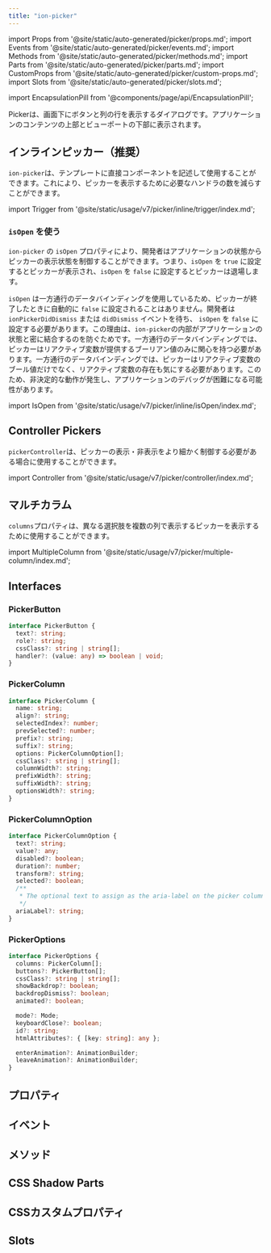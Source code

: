 ```yaml
---
title: "ion-picker"
---
```

import Props from '@site/static/auto-generated/picker/props.md';
import Events from '@site/static/auto-generated/picker/events.md';
import Methods from '@site/static/auto-generated/picker/methods.md';
import Parts from '@site/static/auto-generated/picker/parts.md';
import CustomProps from '@site/static/auto-generated/picker/custom-props.md';
import Slots from '@site/static/auto-generated/picker/slots.md';

<head>
  <title>Picker | Display Buttons and Columns for ion-picker on Ionic Apps</title>
  <meta name="description" content="Pickerは、ボタンの列とその下にコラムを表示するダイアログです。イオンピッカーは、アプリのコンテンツの上、そしてビューポートの下に表示されます。" />
</head>

import EncapsulationPill from '@components/page/api/EncapsulationPill';

<EncapsulationPill type="scoped" />

Pickerは、画面下にボタンと列の行を表示するダイアログです。アプリケーションのコンテンツの上部とビューポートの下部に表示されます。

## インラインピッカー（推奨）

`ion-picker`は、テンプレートに直接コンポーネントを記述して使用することができます。これにより、ピッカーを表示するために必要なハンドラの数を減らすことができます。

import Trigger from '@site/static/usage/v7/picker/inline/trigger/index.md';

<Trigger />

### `isOpen` を使う

`ion-picker` の `isOpen` プロパティにより、開発者はアプリケーションの状態からピッカーの表示状態を制御することができます。つまり、`isOpen` を `true` に設定するとピッカーが表示され、`isOpen` を `false` に設定するとピッカーは退場します。

`isOpen` は一方通行のデータバインディングを使用しているため、ピッカーが終了したときに自動的に `false` に設定されることはありません。開発者は `ionPickerDidDismiss` または `didDismiss` イベントを待ち、 `isOpen` を `false` に設定する必要があります。この理由は、`ion-picker`の内部がアプリケーションの状態と密に結合するのを防ぐためです。一方通行のデータバインディングでは、ピッカーはリアクティブ変数が提供するブーリアン値のみに関心を持つ必要があります。一方通行のデータバインディングでは、ピッカーはリアクティブ変数のブール値だけでなく、リアクティブ変数の存在も気にする必要があります。このため、非決定的な動作が発生し、アプリケーションのデバッグが困難になる可能性があります。

import IsOpen from '@site/static/usage/v7/picker/inline/isOpen/index.md';

<IsOpen />

## Controller Pickers

`pickerController`は、ピッカーの表示・非表示をより細かく制御する必要がある場合に使用することができます。

import Controller from '@site/static/usage/v7/picker/controller/index.md';

<Controller />

## マルチカラム

`columns`プロパティは、異なる選択肢を複数の列で表示するピッカーを表示するために使用することができます。

import MultipleColumn from '@site/static/usage/v7/picker/multiple-column/index.md';

<MultipleColumn />

## Interfaces

### PickerButton

```typescript
interface PickerButton {
  text?: string;
  role?: string;
  cssClass?: string | string[];
  handler?: (value: any) => boolean | void;
}
```

### PickerColumn

```typescript
interface PickerColumn {
  name: string;
  align?: string;
  selectedIndex?: number;
  prevSelected?: number;
  prefix?: string;
  suffix?: string;
  options: PickerColumnOption[];
  cssClass?: string | string[];
  columnWidth?: string;
  prefixWidth?: string;
  suffixWidth?: string;
  optionsWidth?: string;
}
```

### PickerColumnOption

```typescript
interface PickerColumnOption {
  text?: string;
  value?: any;
  disabled?: boolean;
  duration?: number;
  transform?: string;
  selected?: boolean;
  /**
   * The optional text to assign as the aria-label on the picker column option.
   */
  ariaLabel?: string;
}
```

### PickerOptions

```typescript
interface PickerOptions {
  columns: PickerColumn[];
  buttons?: PickerButton[];
  cssClass?: string | string[];
  showBackdrop?: boolean;
  backdropDismiss?: boolean;
  animated?: boolean;

  mode?: Mode;
  keyboardClose?: boolean;
  id?: string;
  htmlAttributes?: { [key: string]: any };

  enterAnimation?: AnimationBuilder;
  leaveAnimation?: AnimationBuilder;
}
```

## プロパティ
<Props />

## イベント
<Events />

## メソッド
<Methods />

## CSS Shadow Parts
<Parts />

## CSSカスタムプロパティ
<CustomProps />

## Slots
<Slots />
